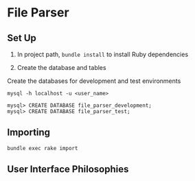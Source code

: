 # File Parser


## Set Up

1. In project path, `bundle install`  to install Ruby dependencies

2. Create the database and tables

Create the databases for development and test environments

```
mysql -h localhost -u <user_name>

mysql> CREATE DATABASE file_parser_development;
mysql> CREATE DATABASE file_parser_test;
```

## Importing

```
bundle exec rake import
```


## User Interface Philosophies

